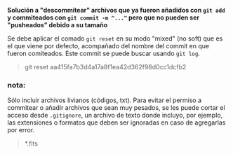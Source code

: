 **Solución a "descommitear" archivos que ya fueron añadidos con `git add` y commiteados con `git commit -m "..."` pero que no pueden ser "pusheados" debido a su tamaño**

Se debe aplicar el comado `git reset` en su modo "mixed" (no soft) que es el que viene por defecto, acompañado del nombre del commit en que fueron comiteados. Este commit se puede buscar usando `git log`.

> git reset aa415fa7b3d4a17a8f1ea42d362f98d0cc1dcfb2

### nota:
Sólo incluir archivos livianos (códigos, txt).
Para evitar el permiso a commitear o añadir archivos que sean muy pesados, se les puede cortar el acceso desde `.gitignore`, un archivo de texto donde incluyo, por ejemplo, las extensiones o formatos que deben ser ignoradas en caso de agregarlas por error.

> *.fits
